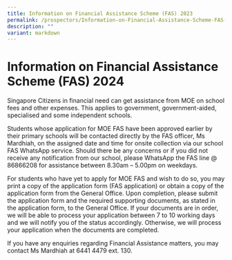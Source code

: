 ```yaml
---
title: Information on Financial Assistance Scheme (FAS) 2023
permalink: /prospectors/Information-on-Financial-Assistance-Scheme-FAS-2023/
description: ""
variant: markdown
---
```

Information on Financial Assistance Scheme (FAS) 2024
=====================================================

Singapore Citizens in financial need can get assistance from MOE on school fees and other expenses. This applies to government, government-aided, specialised and some independent schools. 

Students whose application for MOE FAS have been approved earlier by their primary schools will be contacted directly by the FAS officer, Ms Mardhiah, on the assigned date and time for onsite collection via our school FAS WhatsApp service.  Should there be any concerns or if you did not receive any notification from our school, please WhatsApp the FAS line @ 86866208 for assistance between 8.30am – 5.00pm on weekdays.

For students who have yet to apply for MOE FAS and wish to do so, you may print a copy of the application form (FAS application) or obtain a copy of the application form from the General Office. Upon completion, please submit the application form and the required supporting documents, as stated in the application form, to the General Office. If your documents are in order, we will be able to process your application between 7 to 10 working days and we will notify you of the status accordingly. Otherwise, we will process your application when the documents are completed. 

If you have any enquiries regarding Financial Assistance matters, you may contact Ms Mardhiah at 6441 4479 ext. 130. 
